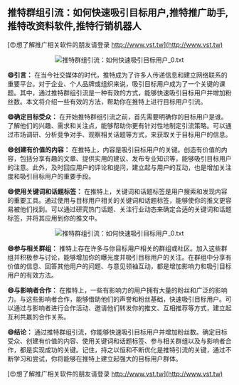 ## **推特群组引流：如何快速吸引目标用户,推特推广助手,推特改资料软件,推特行销机器人**

[😍想了解推广相关软件的朋友请登录 http://www.vst.tw](http://www.vst.tw)

 <center><img src="https://vst.tw/MP4/tuiguang/png/8.png" alt="推特群组引流：如何快速吸引目标用户_0.txt"></center>

**😄引言：**
在当今社交媒体的时代，推特成为了许多人传递信息和建立网络联系的重要平台。对于企业、个人品牌或组织来说，吸引目标用户成为了一个关键的课题。其中，通过推特群组引流是一种有效的方式，能够快速吸引目标用户并增加粉丝数。本文将介绍一些有效的方法，帮助你在推特上进行目标用户引流。

**😄确定目标受众：**
在开始推特群组引流之前，首先需要明确你的目标用户是谁。了解他们的兴趣、需求和关注点，能够帮助你更有针对性地制定引流策略。可以通过市场调研、分析竞争对手、观察相关话题等方式，来获取关于目标用户的信息。

**😄创建有价值的内容：**
在推特上，内容是吸引目标用户的关键。创造有价值的内容，包括分享有趣的文章、提供实用的建议、发布专业知识等，能够吸引目标用户的注意。此外，及时回应用户的评论和提问，建立起与用户的互动，也是增加关注度和吸引目标用户的重要手段。

**😄使用关键词和话题标签：**
在推特上，关键词和话题标签是用户搜索和发现内容的重要工具。通过使用与目标用户相关的关键词和话题标签，能够使你的推文更容易被他们找到。可以通过研究热门话题、关注行业动态来确定合适的关键词和话题标签，并将其应用到你的推文中。

 <center><img src="https://vst.tw/MP4/tuiguang/png/7.png" alt="推特群组引流：如何快速吸引目标用户_0.txt"></center>

**😄参与相关群组：**
推特上存在许多与你目标用户相关的群组或社区。加入这些群组并积极参与讨论，能够增加你的曝光度并吸引目标用户的关注。在群组中分享有价值的信息、回答其他用户的问题、与意见领袖互动，都是增加影响力和吸引目标用户的有效方法。

**😄与影响者合作：**
在推特上，一些有影响力的用户拥有大量的粉丝和广泛的影响力。与这些影响者合作，能够借助他们的声誉和粉丝基础，快速吸引目标用户。可以通过与影响者进行合作活动、邀请他们转发你的推文、互相推荐等方式，建立起互利共赢的合作关系。

**😄结论：**
通过推特群组引流，你能够快速吸引目标用户并增加粉丝数。确定目标受众、创建有价值的内容、使用关键词和话题标签、参与相关群组以及与影响者合作，都是实现成功的关键。记住，持之以恒和不断优化是推特引流的关键，通过不断学习和尝试，你将能够在推特上建立起强大的目标用户群体。

[😍想了解推广相关软件的朋友请登录 http://www.vst.tw](http://www.vst.tw)



